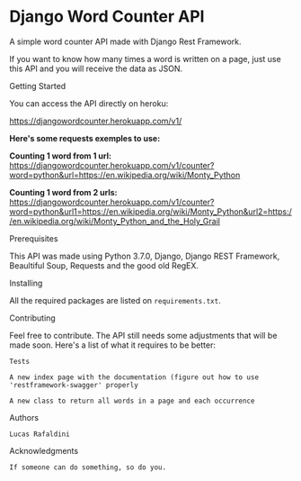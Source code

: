 # Django Word Counter API
A simple word counter API made with Django Rest Framework.

If you want to know how many times a word is written on a page, just use this API and you will receive the data as JSON.

Getting Started

You can access the API directly on heroku:

https://djangowordcounter.herokuapp.com/v1/

**Here's some requests exemples to use:**

**Counting 1 word from 1 url:**
https://djangowordcounter.herokuapp.com/v1/counter?word=python&url=https://en.wikipedia.org/wiki/Monty_Python

**Counting 1 word from 2 urls:**
https://djangowordcounter.herokuapp.com/v1/counter?word=python&url1=https://en.wikipedia.org/wiki/Monty_Python&url2=https://en.wikipedia.org/wiki/Monty_Python_and_the_Holy_Grail

Prerequisites

This API was made using Python 3.7.0, Django, Django REST Framework, Beaultiful Soup, Requests and the good old RegEX.

Installing

All the required packages are listed on `requirements.txt`.

Contributing

Feel free to contribute.
The API still needs some adjustments that will be made soon. 
Here's a list of what it requires to be better:

`Tests` 

`A new index page with the documentation (figure out how to use 'restframework-swagger' properly`

`A new class to return all words in a page and each occurrence`

Authors

    Lucas Rafaldini



Acknowledgments

    If someone can do something, so do you.
